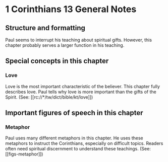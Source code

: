 # 1 Corinthians 13 General Notes
## Structure and formatting

Paul seems to interrupt his teaching about spiritual gifts. However, this chapter probably serves a larger function in his teaching.

## Special concepts in this chapter

### Love

Love is the most important characteristic of the believer. This chapter fully describes love. Paul tells why love is more important than the gifts of the Spirit. (See: [[rc://*/tw/dict/bible/kt/love]])

## Important figures of speech in this chapter

### Metaphor

Paul uses many different metaphors in this chapter. He uses these metaphors to instruct the Corinthians, especially on difficult topics. Readers often need spiritual discernment to understand these teachings. (See: [[figs-metaphor]])